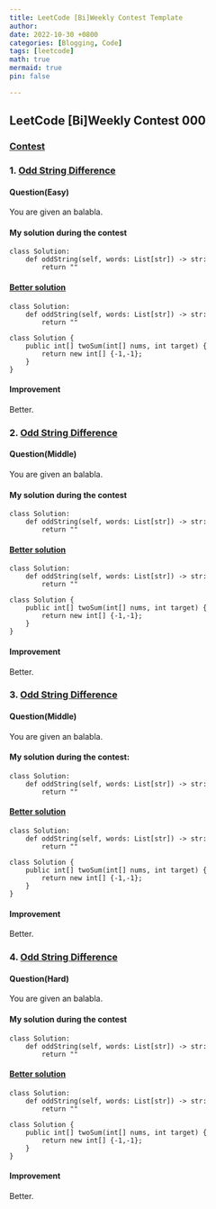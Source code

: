```yaml
---
title: LeetCode [Bi]Weekly Contest Template
author: 
date: 2022-10-30 +0800
categories: [Blogging, Code]
tags: [leetcode]
math: true
mermaid: true
pin: false

---
```




## LeetCode [Bi]Weekly Contest 000



### [Contest](https://leetcode.cn/contest/biweekly-contest-90/)



### 1. [Odd String Difference](https://leetcode.cn/problems/odd-string-difference/)

#### Question(Easy)

You are given an balabla.



#### My solution during the contest

```python[group1-Python]
class Solution:
    def oddString(self, words: List[str]) -> str:
        return ""
```



#### [Better solution](https://leetcode.cn/problems/odd-string-difference/solution/ha-xi-biao-by-endlesscheng-k6f5/)

```python[group1-Python]
class Solution:
    def oddString(self, words: List[str]) -> str:
        return ""
```
```java[group1-Java]
class Solution {
    public int[] twoSum(int[] nums, int target) {
        return new int[] {-1,-1};
    }
}
```



#### Improvement

Better.





### 2. [Odd String Difference](https://leetcode.cn/problems/odd-string-difference/)

#### Question(Middle)

You are given an balabla.



#### My solution during the contest

```python[group1-Python]
class Solution:
    def oddString(self, words: List[str]) -> str:
        return ""
```



#### [Better solution](https://leetcode.cn/problems/odd-string-difference/solution/ha-xi-biao-by-endlesscheng-k6f5/)

```python[group1-Python]
class Solution:
    def oddString(self, words: List[str]) -> str:
        return ""
```

```java[group1-Java]
class Solution {
    public int[] twoSum(int[] nums, int target) {
        return new int[] {-1,-1};
    }
}
```



#### Improvement

Better.





### 3. [Odd String Difference](https://leetcode.cn/problems/odd-string-difference/)

#### Question(Middle)

You are given an balabla.



#### My solution during the contest:

```python[group1-Python]
class Solution:
    def oddString(self, words: List[str]) -> str:
        return ""
```



#### [Better solution](https://leetcode.cn/problems/odd-string-difference/solution/ha-xi-biao-by-endlesscheng-k6f5/)

```python[group1-Python]
class Solution:
    def oddString(self, words: List[str]) -> str:
        return ""
```

```java[group1-Java]
class Solution {
    public int[] twoSum(int[] nums, int target) {
        return new int[] {-1,-1};
    }
}
```



#### Improvement

Better.





### 4. [Odd String Difference](https://leetcode.cn/problems/odd-string-difference/)

#### Question(Hard)

You are given an balabla.



#### My solution during the contest

```python[group1-Python]
class Solution:
    def oddString(self, words: List[str]) -> str:
        return ""
```



#### [Better solution](https://leetcode.cn/problems/odd-string-difference/solution/ha-xi-biao-by-endlesscheng-k6f5/)

```python[group1-Python]
class Solution:
    def oddString(self, words: List[str]) -> str:
        return ""
```

```java[group1-Java]
class Solution {
    public int[] twoSum(int[] nums, int target) {
        return new int[] {-1,-1};
    }
}
```



#### Improvement

Better.

